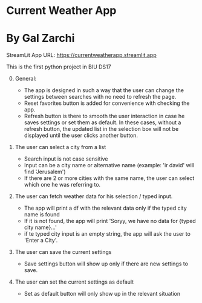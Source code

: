 # Current Weather App
# By Gal Zarchi

StreamLit App URL: https://currentweatherapp.streamlit.app

This is the first python project in BIU DS17

0. General:
   - The app is designed in such a way that the user can change the settings between searches with no need to refresh the page.
   - Reset favorites button is added for convenience with checking the app. 
   - Refresh button is there to smooth the user interaction in case he saves settings or set them as default.
     In these cases, without a refresh button, the updated list in the selection box will not be displayed until the user clicks another button.
     
1. The user can select a city from a list
   - Search input is not case sensitive
   - Input can be a city name or alternative name (example: 'ir david' will find 'Jerusalem')
   - If there are 2 or more cities with the same name, the user can select which one he was referring to.
     
2. The user can fetch weather data for his selection / typed input. 
   - The app will print a df with the relevant data only if the typed city name is found
   - If it is not found, the app will print 'Soryy, we have no data for {typed city name}...'
   - if te typed city input is an empty string, the app will ask the user to 'Enter a City'.

4. The user can save the current settings
   - Save settings button will show up only if there are new settings to save.

5. The user can set the current settings as default
   - Set as default button will only show up in the relevant situation
